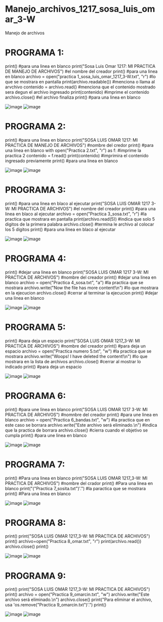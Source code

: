 # Manejo_archivos_1217_sosa_luis_omar_3-W
Manejo de archivos
# PROGRAMA 1:
print() #para una linea en blanco
print("Sosa Luis Omar 1217: MI PRACTICA DE MANEJO DE ARCHIVOS") #el nombre del creador
print() #para una linea en blanco
archivo = open("practica 1_sosa_luis_omar_1217_3-W.txt", "r") #lo que se mostrara en pantalla
print(archivo.readable()) #menciona o llama al arvchivo
contenido = archivo.read() #menciona que el contenido mostrado sera degun el archivo ingresado
print(contenido) #imprime el contenido
archivo.close() #el archivo finaliza
print() #para una linea en blanco

![image](https://github.com/user-attachments/assets/fca50c49-e56e-47b3-831e-a664a172679d)
![image](https://github.com/user-attachments/assets/86fbcbaa-4c7b-4e3f-9a55-5c40a0ebf07e)

# PROGRAMA 2:
print() #para una linea en blanco
print("SOSA LUIS OMAR 1217: MI PRACTICA DE MANEJO DE ARCHIVOS") #nombre del credor
print() #para una linea en blanco
with open("Practica 2.txt", "r") as f:  #imprime la practica 2
    contenido = f.read() 
    print(contenido) #imprimira el contenido ingresado previamente
print() #para una linea en blanco

![image](https://github.com/user-attachments/assets/3c76c37d-a8d2-4fb5-bcbc-a1280ce323ca)
![image](https://github.com/user-attachments/assets/b7a637bb-b356-4ea2-9207-c16051a45ddf)

# PROGRAMA 3:
print() #para una linea en blaco al ejecutar
print("SOSA LUIS OMAR 1217 3-W: MI PRACTICA DE ARCHIVOS") #el nombre del creador
print() #para una linea en blaco al ejecutar
archivo = open("Practica 3_sosa.txt", "r") #la practica que mostrara en pantalla
print(archivo.read(5)) #indica que solo 5 digitos de la primera palabra
archivo.close() #termina le archivo al colocar los 5 digitos
print() #para una linea en blaco al ejecutar

![image](https://github.com/user-attachments/assets/f363bac9-3aa4-4d1c-8114-23a0084ca14c)
![image](https://github.com/user-attachments/assets/e4fa7c59-dbe9-4f09-8c31-5d4b9565b1b3)

# PROGRAMA 4:
print() #dejar una linea en blanco
print("SOSA LUIS OMAR 1217 3-W: MI PRACTICA DE ARCHIVOS") #nombre del creador
print() #dejar una linea en blanco
archivo = open("Practica 4_sosa.txt", "a") #la practica que se mostrara
archivo.write("Now the file has more content!\n") #lo que mostrara en la ejecucion
archivo.close() #cerrar al terminar la ejecucion
print() #dejar una linea en blanco

![image](https://github.com/user-attachments/assets/e4e13b8f-3b9e-402c-9cc9-74a8647d2be7)
![image](https://github.com/user-attachments/assets/5ef01e45-a1d3-448f-abb9-21026ee667c7)

# PROGRAMA 5:
print() #para deja un espacio 
print("SOSA LUIS OMAR 1217_3-W: MI PRACTICA DE ARCHIVOS") #nombre del creador
print() #para deja un espacio 
archivo = open("Practica numero 5.txt", "w") #la practica que se mostrara
archivo.write("Woops! I have deleted the content!\n") #lo que mostrara en la lista de archivos
archivo.close() #cerrar al mostrar lo indicado
print() #para deja un espacio 

![image](https://github.com/user-attachments/assets/99366c6a-eada-4add-a47f-23910475d36b)
![image](https://github.com/user-attachments/assets/7579621b-2fa4-4978-9fb8-6a00e6e11f16)

# PROGRAMA 6:
print() #para une linea en blanco
print("SOSA LUIS OMAR 1217 3-W: MI PRACTICA DE ARCHIVOS") #nomnbre del creador
print() #para une linea en blanco
archivo = open("Practica 6_bandas.txt", "w") #la practica que en este caso se borrara
archivo.write("Este archivo será eliminado.\n") #indica que la practica de borrara
archivo.close() #cierra cuando el objetivo se cumpla
print() #para une linea en blanco

![image](https://github.com/user-attachments/assets/cbe1d6a4-6b0e-452d-bb92-0b4aa7ac05fa)
![image](https://github.com/user-attachments/assets/29c9e238-e8a9-4f51-b220-aada6fbdc7b1)

# PROGRAMA 7:
print() #Para una linea en blanco
print("SOSA LUIS OMAR 1217_3-W: MI PRACTICA DE ARCHIVOS") #nombre del crador
print() #Para una linea en blanco
print("(\"Practica 7_sosita.txt\")'.") #la paractica que se mostrara
print() #Para una linea en blanco

![image](https://github.com/user-attachments/assets/be9e6e03-a65e-473f-929e-5f70065ceeea)
![image](https://github.com/user-attachments/assets/96b6856a-fe81-4bbc-8efc-99de5c46e5fa)

# PROGRAMA 8:
print()
print("SOSA LUIS OMAR 1217_3-W: MI PRACTICA DE ARCHIVOS")
print()
archivo=open("Practica 8_omar.txt", "r")
print(archivo.read())
archivo.close()
print()

![image](https://github.com/user-attachments/assets/679fbfe0-0053-40c7-995a-679ea72b8779)
![image](https://github.com/user-attachments/assets/efea07fd-cfa3-450e-ae8e-873fcdb3d776)

# PROGRAMA 9:
print()
print("SOSA LUIS OMAR 1217_3-W: MI PRACTICA DE ARCHIVOS")
print()
archivo = open("Practica 9_omarcin.txt", "w") 
archivo.write("Este archivo será eliminado.\n")
archivo.close()
print("Para eliminar el archivo, usa 'os.remove(\"Practica 9_omarcin.txt\")'.")
print()

![image](https://github.com/user-attachments/assets/125e9939-fde3-407e-b57b-2da9bcbcc147)
![image](https://github.com/user-attachments/assets/957aec70-6c83-4121-914f-dfe085689198)
